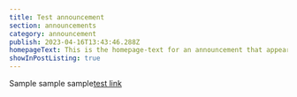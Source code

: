 ```yaml
---
title: Test announcement
section: announcements
category: announcement
publish: 2023-04-16T13:43:46.288Z
homepageText: This is the homepage-text for an announcement that appears on the homepage.
showInPostListing: true
---
```


Sample sample sample[test link](https://woah.com)
